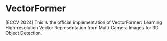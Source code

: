 # VectorFormer
[ECCV 2024] This is the official implementation of VectorFormer: Learning High-resolution Vector Representation from Multi-Camera Images for 3D Object Detection.
